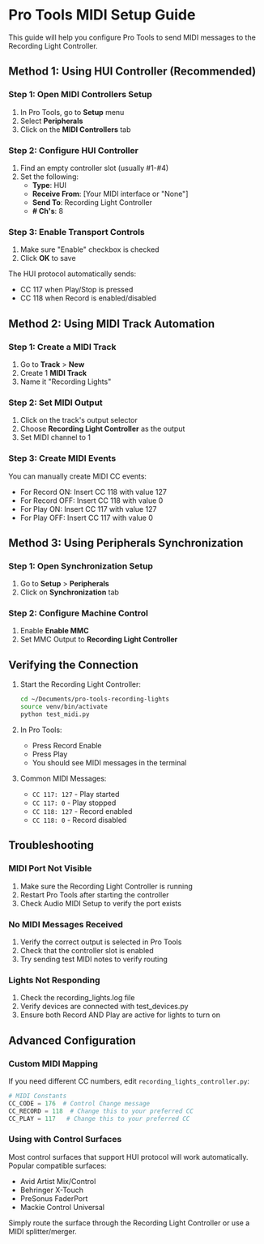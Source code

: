 # Pro Tools MIDI Setup Guide

This guide will help you configure Pro Tools to send MIDI messages to the Recording Light Controller.

## Method 1: Using HUI Controller (Recommended)

### Step 1: Open MIDI Controllers Setup
1. In Pro Tools, go to **Setup** menu
2. Select **Peripherals**
3. Click on the **MIDI Controllers** tab

### Step 2: Configure HUI Controller
1. Find an empty controller slot (usually #1-#4)
2. Set the following:
   - **Type**: HUI
   - **Receive From**: [Your MIDI interface or "None"]
   - **Send To**: Recording Light Controller
   - **# Ch's**: 8

### Step 3: Enable Transport Controls
1. Make sure "Enable" checkbox is checked
2. Click **OK** to save

The HUI protocol automatically sends:
- CC 117 when Play/Stop is pressed
- CC 118 when Record is enabled/disabled

## Method 2: Using MIDI Track Automation

### Step 1: Create a MIDI Track
1. Go to **Track** > **New**
2. Create 1 **MIDI Track**
3. Name it "Recording Lights"

### Step 2: Set MIDI Output
1. Click on the track's output selector
2. Choose **Recording Light Controller** as the output
3. Set MIDI channel to 1

### Step 3: Create MIDI Events
You can manually create MIDI CC events:
- For Record ON: Insert CC 118 with value 127
- For Record OFF: Insert CC 118 with value 0
- For Play ON: Insert CC 117 with value 127
- For Play OFF: Insert CC 117 with value 0

## Method 3: Using Peripherals Synchronization

### Step 1: Open Synchronization Setup
1. Go to **Setup** > **Peripherals**
2. Click on **Synchronization** tab

### Step 2: Configure Machine Control
1. Enable **Enable MMC**
2. Set MMC Output to **Recording Light Controller**

## Verifying the Connection

1. Start the Recording Light Controller:
   ```bash
   cd ~/Documents/pro-tools-recording-lights
   source venv/bin/activate
   python test_midi.py
   ```

2. In Pro Tools:
   - Press Record Enable
   - Press Play
   - You should see MIDI messages in the terminal

3. Common MIDI Messages:
   - `CC 117: 127` - Play started
   - `CC 117: 0` - Play stopped
   - `CC 118: 127` - Record enabled
   - `CC 118: 0` - Record disabled

## Troubleshooting

### MIDI Port Not Visible
1. Make sure the Recording Light Controller is running
2. Restart Pro Tools after starting the controller
3. Check Audio MIDI Setup to verify the port exists

### No MIDI Messages Received
1. Verify the correct output is selected in Pro Tools
2. Check that the controller slot is enabled
3. Try sending test MIDI notes to verify routing

### Lights Not Responding
1. Check the recording_lights.log file
2. Verify devices are connected with test_devices.py
3. Ensure both Record AND Play are active for lights to turn on

## Advanced Configuration

### Custom MIDI Mapping
If you need different CC numbers, edit `recording_lights_controller.py`:

```python
# MIDI Constants
CC_CODE = 176  # Control Change message
CC_RECORD = 118  # Change this to your preferred CC
CC_PLAY = 117   # Change this to your preferred CC
```

### Using with Control Surfaces
Most control surfaces that support HUI protocol will work automatically. Popular compatible surfaces:
- Avid Artist Mix/Control
- Behringer X-Touch
- PreSonus FaderPort
- Mackie Control Universal

Simply route the surface through the Recording Light Controller or use a MIDI splitter/merger. 